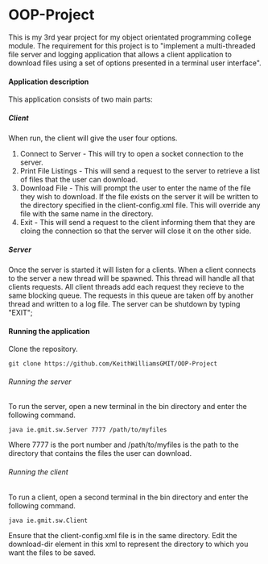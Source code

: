 # OOP-Project
This is my 3rd year project for my object orientated programming college module. The requirement for this project is to "implement a multi-threaded file server and logging application that allows a client application to download files using a set of options presented in a terminal user interface".

#### Application description
This application consists of two main parts:

##### Client
When run, the client will give the user four options.

1. Connect to Server - This will try to open a socket connection to the server.
2. Print File Listings - This will send a request to the server to retrieve a list of files that the user can download.
3. Download File - This will prompt the user to enter the name of the file they wish to download. If the file exists on the server it will be written to the directory specified in the client-config.xml file. This will override any file with the same name in the directory.
4. Exit - This will send a request to the client informing them that they are cloing the connection so that the server will close it on the other side.

##### Server
Once the server is started it will listen for a clients. When a client connects to the server a new thread will be spawned. This thread will handle all that clients requests. All client threads add each request they recieve to the same blocking queue. The requests in this queue are taken off by another thread and written to a log file. The server can be shutdown by typing "EXIT";

#### Running the application
Clone the repository.
```
git clone https://github.com/KeithWilliamsGMIT/OOP-Project
```

###### Running the server
To run the server, open a new terminal in the bin directory and enter the following command.
```
java ie.gmit.sw.Server 7777 /path/to/myfiles
```

Where 7777 is the port number and /path/to/myfiles is the path to the directory that contains the files the user can download.

###### Running the client
To run a client, open a second terminal in the bin directory and enter the following command.
```
java ie.gmit.sw.Client
```

Ensure that the client-config.xml file is in the same directory. Edit the download-dir element in this xml to represent the directory to which you want the files to be saved.